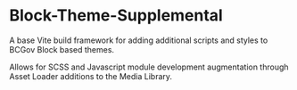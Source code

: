 # Block-Theme-Supplemental

A base Vite build framework for adding additional scripts and styles to BCGov Block based themes.

Allows for SCSS and Javascript module development augmentation through Asset Loader additions to the Media Library.

